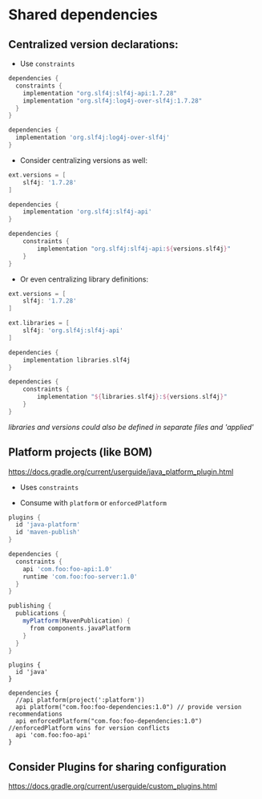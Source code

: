 # Shared dependencies

## Centralized version declarations:
* Use `constraints`

~~~groovy
dependencies {
  constraints {
    implementation "org.slf4j:slf4j-api:1.7.28"
    implementation "org.slf4j:log4j-over-slf4j:1.7.28"
  }
}

dependencies {
  implementation 'org.slf4j:log4j-over-slf4j'
}
~~~

* Consider centralizing versions as well:

~~~groovy
ext.versions = [
    slf4j: '1.7.28'
]

dependencies {
    implementation 'org.slf4j:slf4j-api'
}

dependencies {
    constraints {
        implementation "org.slf4j:slf4j-api:${versions.slf4j}"
    }
}
~~~

* Or even centralizing library definitions:

~~~groovy
ext.versions = [
    slf4j: '1.7.28'
]

ext.libraries = [
    slf4j: 'org.slf4j:slf4j-api'
]

dependencies {
    implementation libraries.slf4j
}

dependencies {
    constraints {
        implementation "${libraries.slf4j}:${versions.slf4j}"
    }
}
~~~

*libraries and versions could also be defined in separate files and 'applied'*

## Platform projects (like BOM)
https://docs.gradle.org/current/userguide/java_platform_plugin.html
* Uses `constraints`

* Consume with `platform` or `enforcedPlatform`

~~~groovy
plugins {
  id 'java-platform'
  id 'maven-publish'
}

dependencies {
  constraints {
    api 'com.foo:foo-api:1.0'
    runtime 'com.foo:foo-server:1.0'
  }
}

publishing {
  publications {
    myPlatform(MavenPublication) {
      from components.javaPlatform
    }
  }
}
~~~

~~~
plugins {
  id 'java'
}

dependencies {
  //api platform(project(':platform'))
  api platform("com.foo:foo-dependencies:1.0") // provide version recommendations
  api enforcedPlatform("com.foo:foo-dependencies:1.0") //enforcedPlatform wins for version conflicts
  api 'com.foo:foo-api'
}
~~~

## Consider Plugins for sharing configuration
https://docs.gradle.org/current/userguide/custom_plugins.html
